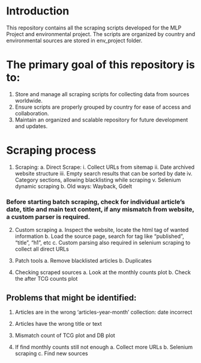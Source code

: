 # Introduction
This repository contains all the scraping scripts developed for the MLP Project and environmental project. 
The scripts are organized by country and environmental sources are stored in env_project folder.

# The primary goal of this repository is to:

1. Store and manage all scraping scripts for collecting data from sources worldwide.
2. Ensure scripts are properly grouped by country for ease of access and collaboration.
3. Maintain an organized and scalable repository for future development and updates.

# Scraping process
1.	Scraping:
a.	Direct Scrape:
i.	Collect URLs from sitemap 
ii.	Date archived website structure
iii.	Empty search results that can be sorted by date
iv.	Category sections, allowing blacklisting while scraping
v.	Selenium dynamic scraping
b.	Old ways: Wayback, Gdelt

### Before starting batch scraping, check for individual article’s date, title and main text content, if any mismatch from website, a custom parser is required. 

2.	Custom scraping 
a.	Inspect the website, locate the html tag of wanted information
b.	Load the source page, search for tag like “published”, “title”, “h1”, etc
c.	Custom parsing also required in selenium scraping to collect all direct URLs
3.	Patch tools
a.	Remove blacklisted articles
b.	Duplicates 

4.	Checking scraped sources
a.	Look at the monthly counts plot
b.	Check the after TCG counts plot

## Problems that might be identified:
1.	Articles are in the wrong ‘articles-year-month’ collection: date incorrect 
2.	Articles have the wrong title or text
3.	Mismatch count of TCG plot and DB plot

5.	If find monthly counts still not enough
a.	Collect more URLs
b.	Selenium scraping
c.	Find new sources
